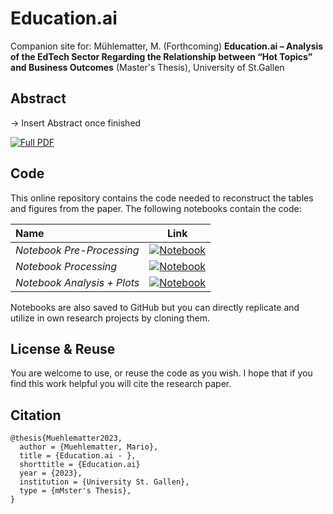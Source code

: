 # Education.ai 



Companion site for: Mühlematter, M. (Forthcoming) **Education.ai – Analysis of the EdTech Sector Regarding the Relationship between “Hot Topics” and Business Outcomes** (Master's Thesis), University of St.Gallen

## Abstract 
-> Insert Abstract once finished

[![Full PDF](https://img.shields.io/badge/.pdf-Download%20Full%20PDF-red)](https://)      

 
## Code
This online repository contains the code needed to reconstruct the tables and figures from the paper. The following notebooks contain the code: 

| Name        |    Link   |  
| :---        |    :----:   |     
| *Notebook Pre-Processing*      |   [![Notebook](https://img.shields.io/badge/-Notebook-orange.svg?logo=Jupyter)](https://)        | 
| *Notebook Processing*     | [![Notebook](https://img.shields.io/badge/.ipynb-Download%20Full%20PDF-red)](https://)      | 
| *Notebook Analysis + Plots*      | [![Notebook](https://img.shields.io/badge/.ipynb-Download%20Full%20PDF-red)](https://) |

Notebooks are also saved to GitHub but you can directly replicate and utilize in own research projects by cloning them. 


## License & Reuse 
You are welcome to use, or reuse the code as you wish. I hope that if you find this work helpful you will cite the research paper. 
 

## Citation 


```
@thesis{Muehlematter2023,
  author = {Muehlematter, Mario},
  title = {Education.ai - },
  shorttitle = {Education.ai}
  year = {2023},
  institution = {University St. Gallen},
  type = {mMster's Thesis},
}
```
